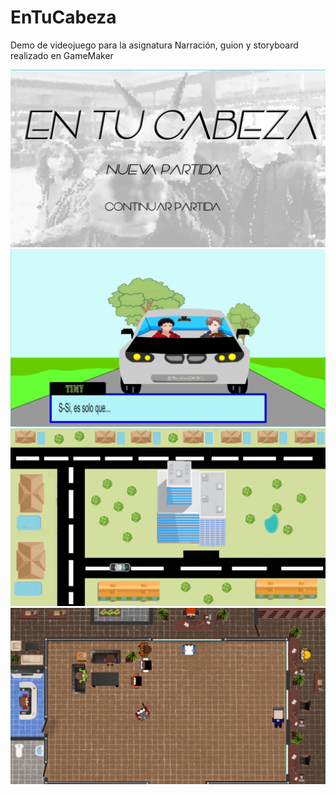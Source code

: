 # EnTuCabeza
Demo de videojuego para la asignatura Narración, guion y storyboard realizado en GameMaker

<img src="https://github.com/ivanperez-c/EnTuCabeza/blob/main/Captura.PNG" alt="JuveR" width="600px">

<img src="https://github.com/ivanperez-c/EnTuCabeza/blob/main/Captura2.PNG" alt="JuveR" width="600px">

<img src="https://github.com/ivanperez-c/EnTuCabeza/blob/main/Captura3.PNG" alt="JuveR" width="600px">

<img src="https://github.com/ivanperez-c/EnTuCabeza/blob/main/Captura4.PNG" alt="JuveR" width="600px">
